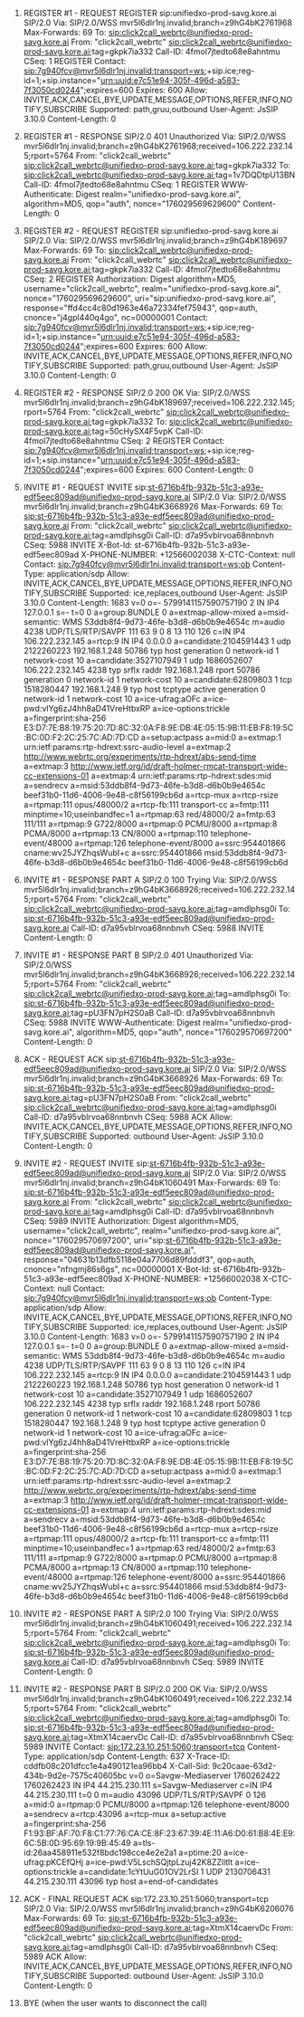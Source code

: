 1. REGISTER #1 - REQUEST
REGISTER sip:unifiedxo-prod-savg.kore.ai SIP/2.0
Via: SIP/2.0/WSS mvr5l6dlr1nj.invalid;branch=z9hG4bK2761968
Max-Forwards: 69
To: <sip:click2call_webrtc@unifiedxo-prod-savg.kore.ai>
From: "click2call_webrtc" <sip:click2call_webrtc@unifiedxo-prod-savg.kore.ai>;tag=gkpk7ia332
Call-ID: 4fmol7jtedto68e8ahntmu
CSeq: 1 REGISTER
Contact: <sip:7g940fcv@mvr5l6dlr1nj.invalid;transport=ws>;+sip.ice;reg-id=1;+sip.instance="<urn:uuid:e7c51e94-305f-496d-a583-7f3050cd0244>";expires=600
Expires: 600
Allow: INVITE,ACK,CANCEL,BYE,UPDATE,MESSAGE,OPTIONS,REFER,INFO,NOTIFY,SUBSCRIBE
Supported: path,gruu,outbound
User-Agent: JsSIP 3.10.0
Content-Length: 0

2. REGISTER #1 - RESPONSE
SIP/2.0 401 Unauthorized
Via: SIP/2.0/WSS mvr5l6dlr1nj.invalid;branch=z9hG4bK2761968;received=106.222.232.145;rport=5764
From: "click2call_webrtc" <sip:click2call_webrtc@unifiedxo-prod-savg.kore.ai>;tag=gkpk7ia332
To: <sip:click2call_webrtc@unifiedxo-prod-savg.kore.ai>;tag=1v7DQDtpU13BN
Call-ID: 4fmol7jtedto68e8ahntmu
CSeq: 1 REGISTER
WWW-Authenticate: Digest realm="unifiedxo-prod-savg.kore.ai", algorithm=MD5, qop="auth", nonce="176029569629600"
Content-Length: 0

3. REGISTER #2 - REQUEST
REGISTER sip:unifiedxo-prod-savg.kore.ai SIP/2.0
Via: SIP/2.0/WSS mvr5l6dlr1nj.invalid;branch=z9hG4bK189697
Max-Forwards: 69
To: <sip:click2call_webrtc@unifiedxo-prod-savg.kore.ai>
From: "click2call_webrtc" <sip:click2call_webrtc@unifiedxo-prod-savg.kore.ai>;tag=gkpk7ia332
Call-ID: 4fmol7jtedto68e8ahntmu
CSeq: 2 REGISTER
Authorization: Digest algorithm=MD5, username="click2call_webrtc", realm="unifiedxo-prod-savg.kore.ai", nonce="176029569629600", uri="sip:unifiedxo-prod-savg.kore.ai", response="ffd4cc4c80d1963e46a72334fef75943", qop=auth, cnonce="j4gpl440q4go", nc=00000001
Contact: <sip:7g940fcv@mvr5l6dlr1nj.invalid;transport=ws>;+sip.ice;reg-id=1;+sip.instance="<urn:uuid:e7c51e94-305f-496d-a583-7f3050cd0244>";expires=600
Expires: 600
Allow: INVITE,ACK,CANCEL,BYE,UPDATE,MESSAGE,OPTIONS,REFER,INFO,NOTIFY,SUBSCRIBE
Supported: path,gruu,outbound
User-Agent: JsSIP 3.10.0
Content-Length: 0

4. REGISTER #2 - RESPONSE
SIP/2.0 200 OK
Via: SIP/2.0/WSS mvr5l6dlr1nj.invalid;branch=z9hG4bK189697;received=106.222.232.145;rport=5764
From: "click2call_webrtc" <sip:click2call_webrtc@unifiedxo-prod-savg.kore.ai>;tag=gkpk7ia332
To: <sip:click2call_webrtc@unifiedxo-prod-savg.kore.ai>;tag=50cHySX4F5vpK
Call-ID: 4fmol7jtedto68e8ahntmu
CSeq: 2 REGISTER
Contact: <sip:7g940fcv@mvr5l6dlr1nj.invalid;transport=ws>;+sip.ice;reg-id=1;+sip.instance="<urn:uuid:e7c51e94-305f-496d-a583-7f3050cd0244>";expires=600
Expires: 600
Content-Length: 0

5. INVITE #1 - REQUEST
INVITE sip:st-6716b4fb-932b-51c3-a93e-edf5eec809ad@unifiedxo-prod-savg.kore.ai SIP/2.0
Via: SIP/2.0/WSS mvr5l6dlr1nj.invalid;branch=z9hG4bK3668926
Max-Forwards: 69
To: <sip:st-6716b4fb-932b-51c3-a93e-edf5eec809ad@unifiedxo-prod-savg.kore.ai>
From: "click2call_webrtc" <sip:click2call_webrtc@unifiedxo-prod-savg.kore.ai>;tag=amdlphsg0i
Call-ID: d7a95vblrvoa68nnbnvh
CSeq: 5988 INVITE
X-Bot-Id: st-6716b4fb-932b-51c3-a93e-edf5eec809ad
X-PHONE-NUMBER: +12566002038
X-CTC-Context: null
Contact: <sip:7g940fcv@mvr5l6dlr1nj.invalid;transport=ws;ob>
Content-Type: application/sdp
Allow: INVITE,ACK,CANCEL,BYE,UPDATE,MESSAGE,OPTIONS,REFER,INFO,NOTIFY,SUBSCRIBE
Supported: ice,replaces,outbound
User-Agent: JsSIP 3.10.0
Content-Length: 1683
v=0
o=- 5799141157590757190 2 IN IP4 127.0.0.1
s=-
t=0 0
a=group:BUNDLE 0
a=extmap-allow-mixed
a=msid-semantic: WMS 53ddb8f4-9d73-46fe-b3d8-d6b0b9e4654c
m=audio 4238 UDP/TLS/RTP/SAVPF 111 63 9 0 8 13 110 126
c=IN IP4 106.222.232.145
a=rtcp:9 IN IP4 0.0.0.0
a=candidate:2104591443 1 udp 2122260223 192.168.1.248 50786 typ host generation 0 network-id 1 network-cost 10
a=candidate:3527107949 1 udp 1686052607 106.222.232.145 4238 typ srflx raddr 192.168.1.248 rport 50786 generation 0 network-id 1 network-cost 10
a=candidate:62809803 1 tcp 1518280447 192.168.1.248 9 typ host tcptype active generation 0 network-id 1 network-cost 10
a=ice-ufrag:aOFc
a=ice-pwd:vlYg6zJ4hh8aD41VreHtbxRP
a=ice-options:trickle
a=fingerprint:sha-256 E3:D7:7E:B8:19:75:20:7D:8C:32:0A:F8:9E:DB:4E:05:15:9B:11:EB:F8:19:5C:BC:0D:F2:2C:25:7C:AD:7D:CD
a=setup:actpass
a=mid:0
a=extmap:1 urn:ietf:params:rtp-hdrext:ssrc-audio-level
a=extmap:2 http://www.webrtc.org/experiments/rtp-hdrext/abs-send-time
a=extmap:3 http://www.ietf.org/id/draft-holmer-rmcat-transport-wide-cc-extensions-01
a=extmap:4 urn:ietf:params:rtp-hdrext:sdes:mid
a=sendrecv
a=msid:53ddb8f4-9d73-46fe-b3d8-d6b0b9e4654c beef31b0-11d6-4006-9e48-c8f56199cb6d
a=rtcp-mux
a=rtcp-rsize
a=rtpmap:111 opus/48000/2
a=rtcp-fb:111 transport-cc
a=fmtp:111 minptime=10;useinbandfec=1
a=rtpmap:63 red/48000/2
a=fmtp:63 111/111
a=rtpmap:9 G722/8000
a=rtpmap:0 PCMU/8000
a=rtpmap:8 PCMA/8000
a=rtpmap:13 CN/8000
a=rtpmap:110 telephone-event/48000
a=rtpmap:126 telephone-event/8000
a=ssrc:954401866 cname:wv25JYZhqsWubI+c
a=ssrc:954401866 msid:53ddb8f4-9d73-46fe-b3d8-d6b0b9e4654c beef31b0-11d6-4006-9e48-c8f56199cb6d

6. INVITE #1 - RESPONSE PART A
SIP/2.0 100 Trying
Via: SIP/2.0/WSS mvr5l6dlr1nj.invalid;branch=z9hG4bK3668926;received=106.222.232.145;rport=5764
From: "click2call_webrtc" <sip:click2call_webrtc@unifiedxo-prod-savg.kore.ai>;tag=amdlphsg0i
To: <sip:st-6716b4fb-932b-51c3-a93e-edf5eec809ad@unifiedxo-prod-savg.kore.ai>
Call-ID: d7a95vblrvoa68nnbnvh
CSeq: 5988 INVITE
Content-Length: 0

7. INVITE #1 - RESPONSE PART B
SIP/2.0 401 Unauthorized
Via: SIP/2.0/WSS mvr5l6dlr1nj.invalid;branch=z9hG4bK3668926;received=106.222.232.145;rport=5764
From: "click2call_webrtc" <sip:click2call_webrtc@unifiedxo-prod-savg.kore.ai>;tag=amdlphsg0i
To: <sip:st-6716b4fb-932b-51c3-a93e-edf5eec809ad@unifiedxo-prod-savg.kore.ai>;tag=pU3FN7pH2S0aB
Call-ID: d7a95vblrvoa68nnbnvh
CSeq: 5988 INVITE
WWW-Authenticate: Digest realm="unifiedxo-prod-savg.kore.ai", algorithm=MD5, qop="auth", nonce="176029570697200"
Content-Length: 0

8. ACK - REQUEST
ACK sip:st-6716b4fb-932b-51c3-a93e-edf5eec809ad@unifiedxo-prod-savg.kore.ai SIP/2.0
Via: SIP/2.0/WSS mvr5l6dlr1nj.invalid;branch=z9hG4bK3668926
Max-Forwards: 69
To: <sip:st-6716b4fb-932b-51c3-a93e-edf5eec809ad@unifiedxo-prod-savg.kore.ai>;tag=pU3FN7pH2S0aB
From: "click2call_webrtc" <sip:click2call_webrtc@unifiedxo-prod-savg.kore.ai>;tag=amdlphsg0i
Call-ID: d7a95vblrvoa68nnbnvh
CSeq: 5988 ACK
Allow: INVITE,ACK,CANCEL,BYE,UPDATE,MESSAGE,OPTIONS,REFER,INFO,NOTIFY,SUBSCRIBE
Supported: outbound
User-Agent: JsSIP 3.10.0
Content-Length: 0

9. INVITE #2 - REQUEST
INVITE sip:st-6716b4fb-932b-51c3-a93e-edf5eec809ad@unifiedxo-prod-savg.kore.ai SIP/2.0
Via: SIP/2.0/WSS mvr5l6dlr1nj.invalid;branch=z9hG4bK1060491
Max-Forwards: 69
To: <sip:st-6716b4fb-932b-51c3-a93e-edf5eec809ad@unifiedxo-prod-savg.kore.ai>
From: "click2call_webrtc" <sip:click2call_webrtc@unifiedxo-prod-savg.kore.ai>;tag=amdlphsg0i
Call-ID: d7a95vblrvoa68nnbnvh
CSeq: 5989 INVITE
Authorization: Digest algorithm=MD5, username="click2call_webrtc", realm="unifiedxo-prod-savg.kore.ai", nonce="176029570697200", uri="sip:st-6716b4fb-932b-51c3-a93e-edf5eec809ad@unifiedxo-prod-savg.kore.ai", response="04631b13dfb5118e04a7706d89fdddf3", qop=auth, cnonce="nfngmj86s6gs", nc=00000001
X-Bot-Id: st-6716b4fb-932b-51c3-a93e-edf5eec809ad
X-PHONE-NUMBER: +12566002038
X-CTC-Context: null
Contact: <sip:7g940fcv@mvr5l6dlr1nj.invalid;transport=ws;ob>
Content-Type: application/sdp
Allow: INVITE,ACK,CANCEL,BYE,UPDATE,MESSAGE,OPTIONS,REFER,INFO,NOTIFY,SUBSCRIBE
Supported: ice,replaces,outbound
User-Agent: JsSIP 3.10.0
Content-Length: 1683
v=0
o=- 5799141157590757190 2 IN IP4 127.0.0.1
s=-
t=0 0
a=group:BUNDLE 0
a=extmap-allow-mixed
a=msid-semantic: WMS 53ddb8f4-9d73-46fe-b3d8-d6b0b9e4654c
m=audio 4238 UDP/TLS/RTP/SAVPF 111 63 9 0 8 13 110 126
c=IN IP4 106.222.232.145
a=rtcp:9 IN IP4 0.0.0.0
a=candidate:2104591443 1 udp 2122260223 192.168.1.248 50786 typ host generation 0 network-id 1 network-cost 10
a=candidate:3527107949 1 udp 1686052607 106.222.232.145 4238 typ srflx raddr 192.168.1.248 rport 50786 generation 0 network-id 1 network-cost 10
a=candidate:62809803 1 tcp 1518280447 192.168.1.248 9 typ host tcptype active generation 0 network-id 1 network-cost 10
a=ice-ufrag:aOFc
a=ice-pwd:vlYg6zJ4hh8aD41VreHtbxRP
a=ice-options:trickle
a=fingerprint:sha-256 E3:D7:7E:B8:19:75:20:7D:8C:32:0A:F8:9E:DB:4E:05:15:9B:11:EB:F8:19:5C:BC:0D:F2:2C:25:7C:AD:7D:CD
a=setup:actpass
a=mid:0
a=extmap:1 urn:ietf:params:rtp-hdrext:ssrc-audio-level
a=extmap:2 http://www.webrtc.org/experiments/rtp-hdrext/abs-send-time
a=extmap:3 http://www.ietf.org/id/draft-holmer-rmcat-transport-wide-cc-extensions-01
a=extmap:4 urn:ietf:params:rtp-hdrext:sdes:mid
a=sendrecv
a=msid:53ddb8f4-9d73-46fe-b3d8-d6b0b9e4654c beef31b0-11d6-4006-9e48-c8f56199cb6d
a=rtcp-mux
a=rtcp-rsize
a=rtpmap:111 opus/48000/2
a=rtcp-fb:111 transport-cc
a=fmtp:111 minptime=10;useinbandfec=1
a=rtpmap:63 red/48000/2
a=fmtp:63 111/111
a=rtpmap:9 G722/8000
a=rtpmap:0 PCMU/8000
a=rtpmap:8 PCMA/8000
a=rtpmap:13 CN/8000
a=rtpmap:110 telephone-event/48000
a=rtpmap:126 telephone-event/8000
a=ssrc:954401866 cname:wv25JYZhqsWubI+c
a=ssrc:954401866 msid:53ddb8f4-9d73-46fe-b3d8-d6b0b9e4654c beef31b0-11d6-4006-9e48-c8f56199cb6d


10. INVITE #2 - RESPONSE PART A
SIP/2.0 100 Trying
Via: SIP/2.0/WSS mvr5l6dlr1nj.invalid;branch=z9hG4bK1060491;received=106.222.232.145;rport=5764
From: "click2call_webrtc" <sip:click2call_webrtc@unifiedxo-prod-savg.kore.ai>;tag=amdlphsg0i
To: <sip:st-6716b4fb-932b-51c3-a93e-edf5eec809ad@unifiedxo-prod-savg.kore.ai>
Call-ID: d7a95vblrvoa68nnbnvh
CSeq: 5989 INVITE
Content-Length: 0

11. INVITE #2 - RESPONSE PART B
SIP/2.0 200 OK
Via: SIP/2.0/WSS mvr5l6dlr1nj.invalid;branch=z9hG4bK1060491;received=106.222.232.145;rport=5764
From: "click2call_webrtc" <sip:click2call_webrtc@unifiedxo-prod-savg.kore.ai>;tag=amdlphsg0i
To: <sip:st-6716b4fb-932b-51c3-a93e-edf5eec809ad@unifiedxo-prod-savg.kore.ai>;tag=XtmX14caervDc
Call-ID: d7a95vblrvoa68nnbnvh
CSeq: 5989 INVITE
Contact: <sip:172.23.10.251:5060;transport=tcp>
Content-Type: application/sdp
Content-Length: 637
X-Trace-ID: cddfb08c201dfcc1e4a490121ea96bb4
X-Call-Sid: 9c20caae-63d2-434b-9d2e-7575c40605bc
v=0
o=Savgw-Mediaserver 1760262422 1760262423 IN IP4 44.215.230.111
s=Savgw-Mediaserver
c=IN IP4 44.215.230.111
t=0 0
m=audio 43096 UDP/TLS/RTP/SAVPF 0 126
a=mid:0
a=rtpmap:0 PCMU/8000
a=rtpmap:126 telephone-event/8000
a=sendrecv
a=rtcp:43096
a=rtcp-mux
a=setup:active
a=fingerprint:sha-256 F1:93:BF:AF:70:F8:C1:77:76:CA:CE:8F:23:67:39:4E:11:A6:D0:61:B8:4E:E9:6C:5B:0D:95:69:19:9B:45:49
a=tls-id:26aa458911e532f8bdc198cce4e2e2a1
a=ptime:20
a=ice-ufrag:pKCEfQHj
a=ice-pwd:V5LschSQjtpLzuj42K8ZZlitlt
a=ice-options:trickle
a=candidate:1cYtUuG01OV2LrSI 1 UDP 2130706431 44.215.230.111 43096 typ host
a=end-of-candidates

12. ACK - FINAL REQUEST
ACK sip:172.23.10.251:5060;transport=tcp SIP/2.0
Via: SIP/2.0/WSS mvr5l6dlr1nj.invalid;branch=z9hG4bK6206076
Max-Forwards: 69
To: <sip:st-6716b4fb-932b-51c3-a93e-edf5eec809ad@unifiedxo-prod-savg.kore.ai>;tag=XtmX14caervDc
From: "click2call_webrtc" <sip:click2call_webrtc@unifiedxo-prod-savg.kore.ai>;tag=amdlphsg0i
Call-ID: d7a95vblrvoa68nnbnvh
CSeq: 5989 ACK
Allow: INVITE,ACK,CANCEL,BYE,UPDATE,MESSAGE,OPTIONS,REFER,INFO,NOTIFY,SUBSCRIBE
Supported: outbound
User-Agent: JsSIP 3.10.0
Content-Length: 0

13. BYE (when the user wants to disconnect the call)